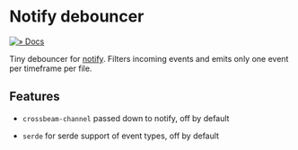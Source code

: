 # Notify debouncer

[![» Docs](https://flat.badgen.net/badge/api/docs.rs/df3600)][docs]

Tiny debouncer for [notify]. Filters incoming events and emits only one event per timeframe per file.

## Features

- `crossbeam-channel` passed down to notify, off by default

- `serde` for serde support of event types, off by default

[docs]: https://docs.rs/notify-debouncer-mini
[notify]: https://crates.io/crates/notify
